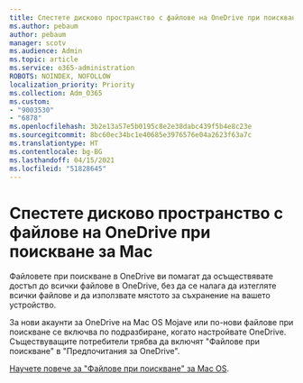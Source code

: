 ```yaml
---
title: Спестете дисково пространство с файлове на OneDrive при поискване за Mac
ms.author: pebaum
author: pebaum
manager: scotv
ms.audience: Admin
ms.topic: article
ms.service: o365-administration
ROBOTS: NOINDEX, NOFOLLOW
localization_priority: Priority
ms.collection: Adm_O365
ms.custom:
- "9003530"
- "6878"
ms.openlocfilehash: 3b2e13a57e5b0195c8e2e38dabc439f5b4e8c23e
ms.sourcegitcommit: 8bc60ec34bc1e40685e3976576e04a2623f63a7c
ms.translationtype: HT
ms.contentlocale: bg-BG
ms.lasthandoff: 04/15/2021
ms.locfileid: "51828645"
---
```

# <a name="save-disk-space-with-onedrive-files-on-demand-for-mac"></a>Спестете дисково пространство с файлове на OneDrive при поискване за Mac

Файловете при поискване в OneDrive ви помагат да осъществявате достъп до всички файлове в OneDrive, без да се налага да изтегляте всички файлове и да използвате мястото за съхранение на вашето устройство.  

За нови акаунти за OneDrive на Mac OS Mojave или по-нови файлове при поискване се включва по подразбиране, когато настройвате OneDrive. Съществуващите потребители трябва да включят "Файлове при поискване" в "Предпочитания за OneDrive".  

[Научете повече за "Файлове при поискване" за Mac OS](https://support.microsoft.com/office/529f6d53-e572-4922-a585-e7a318c135f0).
